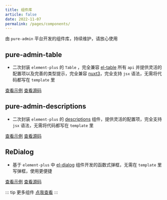 ```yaml
---
title: 组件库
article: false
date: 2022-11-07
permalink: /pages/components/
---
```


由 `pure-admin` 平台开发的组件库，持续维护，请放心使用

## pure-admin-table

- 二次封装 `element-plus` 的 `Table` ，完全兼容 [el-table](https://element-plus.org/zh-CN/component/table.html) 所有 `api` 并提供灵活的配置项以及完善的类型提示，完全兼容 [nuxt3](https://github.com/pure-admin/pure-admin-table-nuxt3)，完全支持 `jsx` 语法，无需将代码都写在 `template` 里

[查看示例](https://pure-admin.github.io/vue-pure-admin/#/table/index?username=sso&roles=admin&accessToken=eyJhbGciOiJIUzUxMiJ9.admin) [查看源码](https://github.com/pure-admin/pure-admin-table)

## pure-admin-descriptions

- 二次封装 `element-plus` 的 [descriptions](https://element-plus.org/zh-CN/component/descriptions.html) 组件，提供灵活的配置项，完全支持 `jsx` 语法，无需将代码都写在 `template` 里

[查看示例](https://pure-admin.github.io/pure-admin-descriptions) [查看源码](https://github.com/pure-admin/pure-admin-descriptions)

## ReDialog

- 基于 `element-plus` 中 [el-dialog](https://element-plus.org/zh-CN/component/dialog.html) 组件开发的函数式弹框，无需在 `template` 里写弹框，使用更便捷

[查看示例](https://pure-admin.github.io/vue-pure-admin/#/components/dialog?username=sso&roles=admin&accessToken=eyJhbGciOiJIUzUxMiJ9.admin) [查看源码](https://github.com/pure-admin/vue-pure-admin/tree/main/src/components/ReDialog)

::: tip 更多组件
[点我查看](https://github.com/pure-admin/vue-pure-admin/tree/main/src/components)
:::
